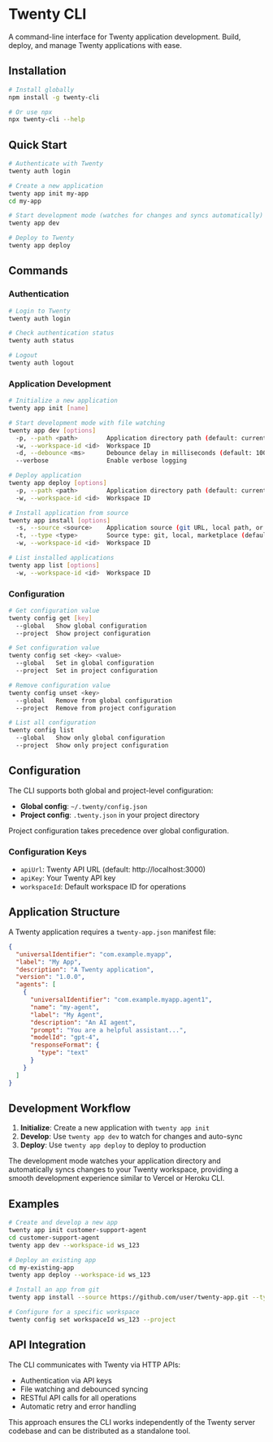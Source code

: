 # Twenty CLI

A command-line interface for Twenty application development. Build, deploy, and manage Twenty applications with ease.

## Installation

```bash
# Install globally
npm install -g twenty-cli

# Or use npx
npx twenty-cli --help
```

## Quick Start

```bash
# Authenticate with Twenty
twenty auth login

# Create a new application
twenty app init my-app
cd my-app

# Start development mode (watches for changes and syncs automatically)
twenty app dev

# Deploy to Twenty
twenty app deploy
```

## Commands

### Authentication

```bash
# Login to Twenty
twenty auth login

# Check authentication status
twenty auth status

# Logout
twenty auth logout
```

### Application Development

```bash
# Initialize a new application
twenty app init [name]

# Start development mode with file watching
twenty app dev [options]
  -p, --path <path>        Application directory path (default: current directory)
  -w, --workspace-id <id>  Workspace ID
  -d, --debounce <ms>      Debounce delay in milliseconds (default: 1000)
  --verbose                Enable verbose logging

# Deploy application
twenty app deploy [options]
  -p, --path <path>        Application directory path (default: current directory)
  -w, --workspace-id <id>  Workspace ID

# Install application from source
twenty app install [options]
  -s, --source <source>    Application source (git URL, local path, or marketplace ID)
  -t, --type <type>        Source type: git, local, marketplace (default: local)
  -w, --workspace-id <id>  Workspace ID

# List installed applications
twenty app list [options]
  -w, --workspace-id <id>  Workspace ID
```

### Configuration

```bash
# Get configuration value
twenty config get [key]
  --global   Show global configuration
  --project  Show project configuration

# Set configuration value
twenty config set <key> <value>
  --global   Set in global configuration
  --project  Set in project configuration

# Remove configuration value
twenty config unset <key>
  --global   Remove from global configuration
  --project  Remove from project configuration

# List all configuration
twenty config list
  --global   Show only global configuration
  --project  Show only project configuration
```

## Configuration

The CLI supports both global and project-level configuration:

- **Global config**: `~/.twenty/config.json`
- **Project config**: `.twenty.json` in your project directory

Project configuration takes precedence over global configuration.

### Configuration Keys

- `apiUrl`: Twenty API URL (default: http://localhost:3000)
- `apiKey`: Your Twenty API key
- `workspaceId`: Default workspace ID for operations

## Application Structure

A Twenty application requires a `twenty-app.json` manifest file:

```json
{
  "universalIdentifier": "com.example.myapp",
  "label": "My App",
  "description": "A Twenty application",
  "version": "1.0.0",
  "agents": [
    {
      "universalIdentifier": "com.example.myapp.agent1",
      "name": "my-agent",
      "label": "My Agent",
      "description": "An AI agent",
      "prompt": "You are a helpful assistant...",
      "modelId": "gpt-4",
      "responseFormat": {
        "type": "text"
      }
    }
  ]
}
```

## Development Workflow

1. **Initialize**: Create a new application with `twenty app init`
2. **Develop**: Use `twenty app dev` to watch for changes and auto-sync
3. **Deploy**: Use `twenty app deploy` to deploy to production

The development mode watches your application directory and automatically syncs changes to your Twenty workspace, providing a smooth development experience similar to Vercel or Heroku CLI.

## Examples

```bash
# Create and develop a new app
twenty app init customer-support-agent
cd customer-support-agent
twenty app dev --workspace-id ws_123

# Deploy an existing app
cd my-existing-app
twenty app deploy --workspace-id ws_123

# Install an app from git
twenty app install --source https://github.com/user/twenty-app.git --type git

# Configure for a specific workspace
twenty config set workspaceId ws_123 --project
```

## API Integration

The CLI communicates with Twenty via HTTP APIs:

- Authentication via API keys
- File watching and debounced syncing
- RESTful API calls for all operations
- Automatic retry and error handling

This approach ensures the CLI works independently of the Twenty server codebase and can be distributed as a standalone tool.
